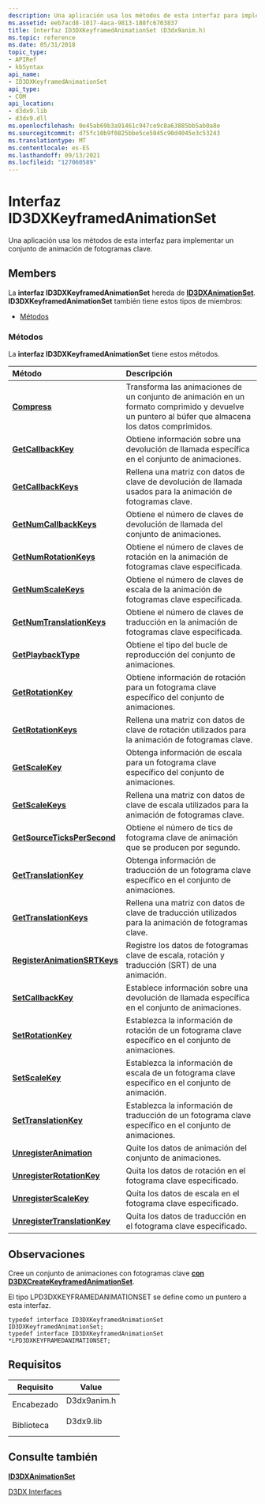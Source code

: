 ```yaml
---
description: Una aplicación usa los métodos de esta interfaz para implementar un conjunto de animación de fotogramas clave.
ms.assetid: eeb7acd8-1017-4aca-9813-188fc6703837
title: Interfaz ID3DXKeyframedAnimationSet (D3dx9anim.h)
ms.topic: reference
ms.date: 05/31/2018
topic_type:
- APIRef
- kbSyntax
api_name:
- ID3DXKeyframedAnimationSet
api_type:
- COM
api_location:
- d3dx9.lib
- d3dx9.dll
ms.openlocfilehash: 0e45ab69b3a91461c947ce9c8a63885bb5ab0a8e
ms.sourcegitcommit: d75fc10b9f0825bbe5ce5045c90d4045e3c53243
ms.translationtype: MT
ms.contentlocale: es-ES
ms.lasthandoff: 09/13/2021
ms.locfileid: "127060589"
---
```

# <a name="id3dxkeyframedanimationset-interface"></a>Interfaz ID3DXKeyframedAnimationSet

Una aplicación usa los métodos de esta interfaz para implementar un conjunto de animación de fotogramas clave.

## <a name="members"></a>Members

La **interfaz ID3DXKeyframedAnimationSet** hereda de [**ID3DXAnimationSet**](id3dxanimationset.md). **ID3DXKeyframedAnimationSet** también tiene estos tipos de miembros:

-   [Métodos](#methods)

### <a name="methods"></a>Métodos

La **interfaz ID3DXKeyframedAnimationSet** tiene estos métodos.



| Método                                                                                   | Descripción                                                                                                                                        |
|:-----------------------------------------------------------------------------------------|:---------------------------------------------------------------------------------------------------------------------------------------------------|
| [**Compress**](id3dxkeyframedanimationset--compress.md)                                 | Transforma las animaciones de un conjunto de animación en un formato comprimido y devuelve un puntero al búfer que almacena los datos comprimidos.<br/> |
| [**GetCallbackKey**](id3dxkeyframedanimationset--getcallbackkey.md)                     | Obtiene información sobre una devolución de llamada específica en el conjunto de animaciones.<br/>                                                                        |
| [**GetCallbackKeys**](id3dxkeyframedanimationset--getcallbackkeys.md)                   | Rellena una matriz con datos de clave de devolución de llamada usados para la animación de fotogramas clave.<br/>                                                                     |
| [**GetNumCallbackKeys**](id3dxkeyframedanimationset--getnumcallbackkeys.md)             | Obtiene el número de claves de devolución de llamada del conjunto de animaciones.<br/>                                                                                  |
| [**GetNumRotationKeys**](id3dxkeyframedanimationset--getnumrotationkeys.md)             | Obtiene el número de claves de rotación en la animación de fotogramas clave especificada.<br/>                                                                  |
| [**GetNumScaleKeys**](id3dxkeyframedanimationset--getnumscalekeys.md)                   | Obtiene el número de claves de escala de la animación de fotogramas clave especificada.<br/>                                                                     |
| [**GetNumTranslationKeys**](id3dxkeyframedanimationset--getnumtranslationkeys.md)       | Obtiene el número de claves de traducción en la animación de fotogramas clave especificada.<br/>                                                               |
| [**GetPlaybackType**](id3dxkeyframedanimationset--getplaybacktype.md)                   | Obtiene el tipo del bucle de reproducción del conjunto de animaciones.<br/>                                                                                       |
| [**GetRotationKey**](id3dxkeyframedanimationset--getrotationkey.md)                     | Obtiene información de rotación para un fotograma clave específico del conjunto de animaciones.<br/>                                                                 |
| [**GetRotationKeys**](id3dxkeyframedanimationset--getrotationkeys.md)                   | Rellena una matriz con datos de clave de rotación utilizados para la animación de fotogramas clave.<br/>                                                                   |
| [**GetScaleKey**](id3dxkeyframedanimationset--getscalekey.md)                           | Obtenga información de escala para un fotograma clave específico del conjunto de animaciones.<br/>                                                                    |
| [**GetScaleKeys**](id3dxkeyframedanimationset--getscalekeys.md)                         | Rellena una matriz con datos de clave de escala utilizados para la animación de fotogramas clave.<br/>                                                                        |
| [**GetSourceTicksPerSecond**](id3dxkeyframedanimationset--getsourcetickspersecond.md)   | Obtiene el número de tics de fotograma clave de animación que se producen por segundo.<br/>                                                                     |
| [**GetTranslationKey**](id3dxkeyframedanimationset--gettranslationkey.md)               | Obtenga información de traducción de un fotograma clave específico en el conjunto de animaciones.<br/>                                                              |
| [**GetTranslationKeys**](id3dxkeyframedanimationset--gettranslationkeys.md)             | Rellena una matriz con datos de clave de traducción utilizados para la animación de fotogramas clave.<br/>                                                                |
| [**RegisterAnimationSRTKeys**](id3dxkeyframedanimationset--registeranimationsrtkeys.md) | Registre los datos de fotogramas clave de escala, rotación y traducción (SRT) de una animación.<br/>                                                        |
| [**SetCallbackKey**](id3dxkeyframedanimationset--setcallbackkey.md)                     | Establece información sobre una devolución de llamada específica en el conjunto de animaciones.<br/>                                                                        |
| [**SetRotationKey**](id3dxkeyframedanimationset--setrotationkey.md)                     | Establezca la información de rotación de un fotograma clave específico en el conjunto de animaciones.<br/>                                                                 |
| [**SetScaleKey**](id3dxkeyframedanimationset--setscalekey.md)                           | Establezca la información de escala de un fotograma clave específico en el conjunto de animación.<br/>                                                                    |
| [**SetTranslationKey**](id3dxkeyframedanimationset--settranslationkey.md)               | Establezca la información de traducción de un fotograma clave específico en el conjunto de animaciones.<br/>                                                              |
| [**UnregisterAnimation**](id3dxkeyframedanimationset--unregisteranimation.md)           | Quite los datos de animación del conjunto de animaciones.<br/>                                                                                       |
| [**UnregisterRotationKey**](id3dxkeyframedanimationset--unregisterrotationkey.md)       | Quita los datos de rotación en el fotograma clave especificado.<br/>                                                                                   |
| [**UnregisterScaleKey**](id3dxkeyframedanimationset--unregisterscalekey.md)             | Quita los datos de escala en el fotograma clave especificado.<br/>                                                                                      |
| [**UnregisterTranslationKey**](id3dxkeyframedanimationset--unregistertranslationkey.md) | Quita los datos de traducción en el fotograma clave especificado.<br/>                                                                                |



 

## <a name="remarks"></a>Observaciones

Cree un conjunto de animaciones con fotogramas clave [**con D3DXCreateKeyframedAnimationSet**](d3dxcreatekeyframedanimationset.md).

El tipo LPD3DXKEYFRAMEDANIMATIONSET se define como un puntero a esta interfaz.


```
typedef interface ID3DXKeyframedAnimationSet ID3DXKeyframedAnimationSet;
typedef interface ID3DXKeyframedAnimationSet *LPD3DXKEYFRAMEDANIMATIONSET;
```



## <a name="requirements"></a>Requisitos



| Requisito | Value |
|--------------------|----------------------------------------------------------------------------------------|
| Encabezado<br/>  | <dl> <dt>D3dx9anim.h</dt> </dl> |
| Biblioteca<br/> | <dl> <dt>D3dx9.lib</dt> </dl>   |



## <a name="see-also"></a>Consulte también

<dl> <dt>

[**ID3DXAnimationSet**](id3dxanimationset.md)
</dt> <dt>

[D3DX Interfaces](dx9-graphics-reference-d3dx-interfaces.md)
</dt> </dl>

 

 




